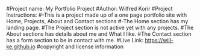 #Project name: My Portfolio Project
#Author: Wilfred Korir
#Project Instructions:
#-This is a project made up of a one page portfolio site with Home, Projects, About and Contact sections
#-The Home section has my landing page.
#The Project section is not active yet with any projects.
#The About sections has details about me and What I like.
#The Contact section has a form section to be in contact with me.
#Live Link: https://will-ke.github.io
#copyright and license information
